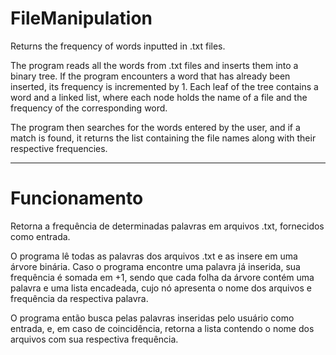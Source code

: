 # FileManipulation
Returns the frequency of words inputted in .txt files.

The program reads all the words from .txt files and inserts them into a binary tree. If the program encounters a word that has already been inserted, its frequency is incremented by 1. Each leaf of the tree contains a word and a linked list, where each node holds the name of a file and the frequency of the corresponding word.

The program then searches for the words entered by the user, and if a match is found, it returns the list containing the file names along with their respective frequencies.

---------------------------------------------------------

# Funcionamento

Retorna a frequência de determinadas palavras em arquivos .txt, fornecidos como entrada.

O programa lê todas as palavras dos arquivos .txt e as insere em uma árvore binária. Caso o programa encontre uma palavra já inserida, sua frequência é somada em +1, sendo que cada folha da árvore contém uma palavra e uma lista encadeada, cujo nó apresenta o nome dos arquivos e frequência da respectiva palavra.

O programa então busca pelas palavras inseridas pelo usuário como entrada, e, em caso de coincidência, retorna a lista contendo o nome dos arquivos com sua respectiva frequência.
